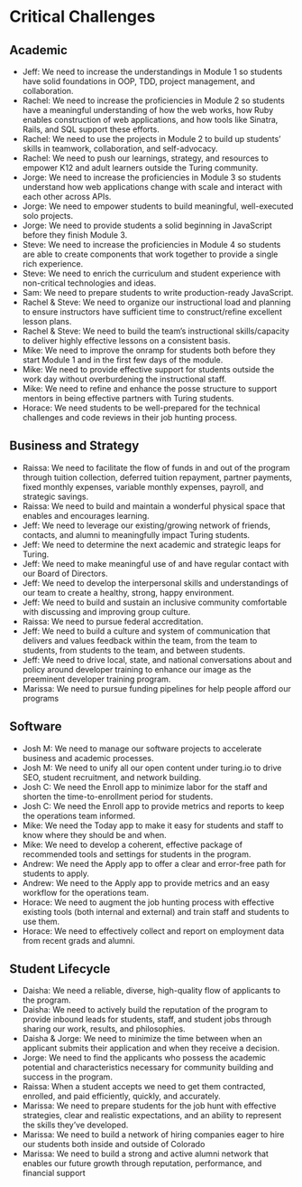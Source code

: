 # Critical Challenges

## Academic

* Jeff: We need to increase the understandings in Module 1 so students have solid foundations in OOP, TDD, project management, and collaboration.
* Rachel: We need to increase the proficiencies in Module 2 so students have a meaningful understanding of how the web works, how Ruby enables construction of web applications, and how tools like Sinatra, Rails, and SQL support these efforts.
* Rachel: We need to use the projects in Module 2 to build up students’ skills in teamwork, collaboration, and self-advocacy.
* Rachel: We need to push our learnings, strategy, and resources to empower K12 and adult learners outside the Turing community.
* Jorge: We need to increase the proficiencies in Module 3 so students understand how web applications change with scale and interact with each other across APIs.
* Jorge: We need to empower students to build meaningful, well-executed solo projects.
* Jorge: We need to provide students a solid beginning in JavaScript before they finish Module 3.
* Steve: We need to increase the proficiencies in Module 4 so students are able to create components that work together to provide a single rich experience.
* Steve: We need to enrich the curriculum and student experience with non-critical technologies and ideas.
* Sam: We need to prepare students to write production-ready JavaScript.
* Rachel & Steve: We need to organize our instructional load and planning to ensure instructors have sufficient time to construct/refine excellent lesson plans.
* Rachel & Steve: We need to build the team’s instructional skills/capacity to deliver highly effective lessons on a consistent basis.
* Mike: We need to improve the onramp for students both before they start Module 1 and in the first few days of the module.
* Mike: We need to provide effective support for students outside the work day without overburdening the instructional staff.
* Mike: We need to refine and enhance the posse structure to support mentors in being effective partners with Turing students.
* Horace: We need students to be well-prepared for the technical challenges and code reviews in their job hunting process.

## Business and Strategy

* Raissa: We need to facilitate the flow of funds in and out of the program through tuition collection, deferred tuition repayment, partner payments, fixed monthly expenses, variable monthly expenses, payroll, and strategic savings.
* Raissa: We need to build and maintain a wonderful physical space that enables and encourages learning.
* Jeff: We need to leverage our existing/growing network of friends, contacts, and alumni to meaningfully impact Turing students.
* Jeff: We need to determine the next academic and strategic leaps for Turing.
* Jeff: We need to make meaningful use of and have regular contact with our Board of Directors.
* Jeff: We need to develop the interpersonal skills and understandings of our team to create a healthy, strong, happy environment.
* Jeff: We need to build and sustain an inclusive community comfortable with discussing and improving group culture.
* Raissa: We need to pursue federal accreditation.
* Jeff: We need to build a culture and system of communication that delivers and values feedback within the team, from the team to students, from students to the team, and between students.
* Jeff: We need to drive local, state, and national conversations about and policy around developer training to enhance our image as the preeminent developer training program.
* Marissa: We need to pursue funding pipelines for help people afford our programs

## Software

* Josh M: We need to manage our software projects to accelerate business and academic processes.
* Josh M: We need to unify all our open content under turing.io to drive SEO, student recruitment, and network building.
* Josh C: We need the Enroll app to minimize labor for the staff and shorten the time-to-enrollment period for students.
* Josh C: We need the Enroll app to provide metrics and reports to keep the operations team informed.
* Mike: We need the Today app to make it easy for students and staff to know where they should be and when.
* Mike: We need to develop a coherent, effective package of recommended tools and settings for students in the program.
* Andrew: We need the Apply app to offer a clear and error-free path for students to apply.
* Andrew: We need to the Apply app to provide metrics and an easy workflow for the operations team.
* Horace: We need to augment the job hunting process with effective existing tools (both internal and external) and train
staff and students to use them.
* Horace: We need to effectively collect and report on employment data from recent grads and alumni.

## Student Lifecycle

* Daisha: We need a reliable, diverse, high-quality flow of applicants to the program.
* Daisha: We need to actively build the reputation of the program to provide inbound leads for students, staff, and student jobs through sharing our work, results, and philosophies.
* Daisha & Jorge: We need to minimize the time between when an applicant submits their application and when they receive a decision.
* Jorge: We need to find the applicants who possess the academic potential and characteristics necessary for community building and success in the program.
* Raissa: When a student accepts we need to get them contracted, enrolled, and paid efficiently, quickly, and accurately.
* Marissa: We need to prepare students for the job hunt with effective strategies, clear and realistic expectations, and an ability to represent the skills they’ve developed.
* Marissa: We need to build a network of hiring companies eager to hire our students both inside and outside of Colorado
* Marissa: We need to build a strong and active alumni network that enables our future growth through reputation, performance, and financial support
